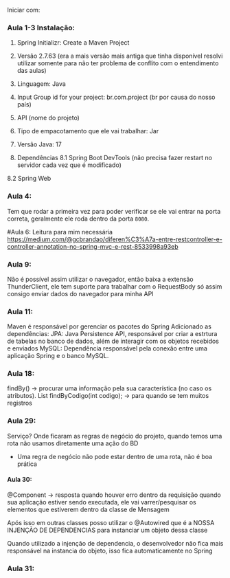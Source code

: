 Iniciar com: 

### Aula 1-3 Instalação:
1. Spring Initializr: Create a Maven Project

2. Versão 2.7.63 (era a mais versão mais antiga que tinha disponível resolvi utilizar somente para não ter problema de conflito com o entendimento das aulas)

3. Linguagem: Java

4. Input Group id for your project:
br.com.project
(br por causa do nosso país)

5. API (nome do projeto)

6. Tipo de empacotamento que ele vai trabalhar:
Jar

7. Versão Java: 17 

8. Dependências 
8.1 Spring Boot DevTools (não precisa fazer restart no servidor cada vez que é modificado)

8.2 Spring Web


### Aula 4:
Tem que rodar a primeira vez para poder verificar se ele vai entrar na porta correta, geralmente ele roda dentro da porta `8080`.

#Aula 6:
Leitura para mim necessária
https://medium.com/@gcbrandao/diferen%C3%A7a-entre-restcontroller-e-controller-annotation-no-spring-mvc-e-rest-8533998a93eb

### Aula 9:
Não é possível assim utilizar o navegador, então baixa a extensão ThunderClient, ele tem suporte para trabalhar com o RequestBody só assim consigo enviar dados do navegador para minha API
### Aula 11:
Maven é responsável por gerenciar os pacotes do Spring
Adicionado as dependências:
JPA: Java Persistence API, responsável por criar a estrtura de tabelas no banco de dados, além de interagir com os objetos recebidos e enviados
MySQL: Dependência responsável pela conexão entre uma aplicação Spring e o banco MySQL.

### Aula 18:
findBy() -> procurar uma informação pela sua característica (no caso os atributos).
List<Pessoa> findByCodigo(int codigo); -> para quando se tem muitos registros 

### Aula 29:
Serviço? Onde ficaram as regras de negócio do projeto, quando temos uma rota não usamos diretamente uma ação do BD
- Uma regra de negócio não pode estar dentro de uma rota, não é boa prática

#### Aula 30:
@Component -> resposta quando houver erro dentro da requisição
quando sua aplicação estiver sendo executada, ele vai varrer/pesquisar os elementos que estiverem dentro da classe de Mensagem

Após isso em outras classes posso utilizar o @Autowired que é a NOSSA INJENÇÃO DE DEPENDENCIAS para instanciar um objeto dessa classe

Quando utilizado a injenção de dependencia, o desenvolvedor não fica mais responsável na instancia do objeto, isso fica automaticamente no Spring

### Aula 31:

